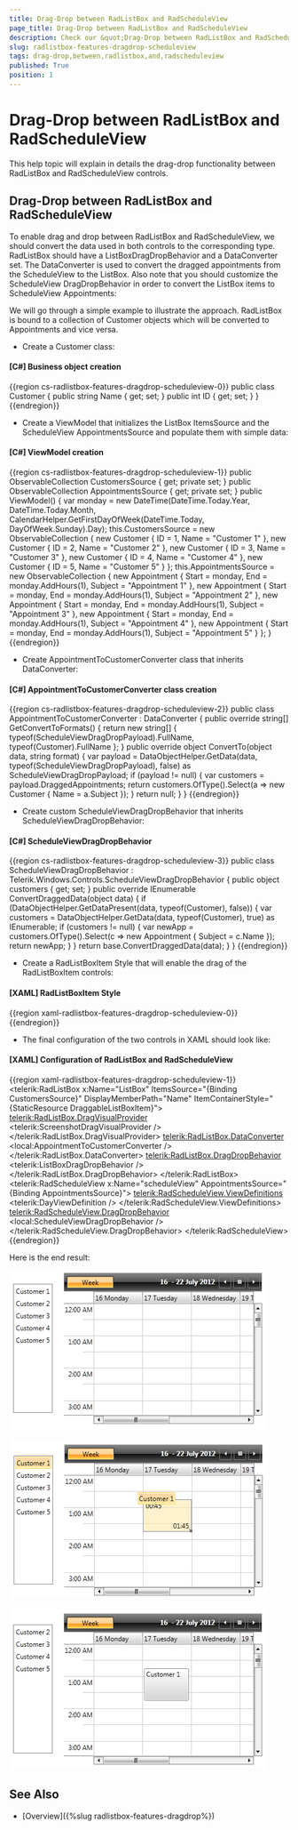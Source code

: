 ```yaml
---
title: Drag-Drop between RadListBox and RadScheduleView
page_title: Drag-Drop between RadListBox and RadScheduleView
description: Check our &quot;Drag-Drop between RadListBox and RadScheduleView&quot; documentation article for the RadListBox {{ site.framework_name }} control.
slug: radlistbox-features-dragdrop-scheduleview
tags: drag-drop,between,radlistbox,and,radscheduleview
published: True
position: 1
---
```


# Drag-Drop between RadListBox and RadScheduleView

This help topic will explain in details the drag-drop functionality between RadListBox and RadScheduleView controls.

## Drag-Drop between RadListBox and RadScheduleView

To enable drag and drop between RadListBox and RadScheduleView, we should convert the data used in both controls to the corresponding type. RadListBox should have a ListBoxDragDropBehavior and a DataConverter set. The DataConverter is used to convert the dragged appointments from the ScheduleView to the ListBox. Also note that you should customize the ScheduleView DragDropBehavior in order to convert the ListBox items to ScheduleView Appointments:

We will go through a simple example to illustrate the approach. RadListBox is bound to a collection of Customer objects which will be converted to Appointments and vice versa.

* Create a Customer class:

#### __[C#]  Business object creation__

{{region cs-radlistbox-features-dragdrop-scheduleview-0}}
	public class Customer
	{
	    public string Name { get; set; }
	    public int ID { get; set; }
	}
{{endregion}}

* Create a ViewModel that initializes the ListBox ItemsSource and the ScheduleView AppointmentsSource and populate them with simple data:

#### __[C#]  ViewModel creation__

{{region cs-radlistbox-features-dragdrop-scheduleview-1}}
	public ObservableCollection<Customer> CustomersSource { get; private set; }
	public ObservableCollection<Appointment> AppointmentsSource { get; private set; }
	public ViewModel()
	{
	    var monday = new DateTime(DateTime.Today.Year, DateTime.Today.Month, CalendarHelper.GetFirstDayOfWeek(DateTime.Today, DayOfWeek.Sunday).Day);
	    this.CustomersSource = new ObservableCollection<Customer> 
	 {
	  new Customer { ID = 1, Name = "Customer 1" },
	  new Customer { ID = 2, Name = "Customer 2" },
	  new Customer { ID = 3, Name = "Customer 3" },
	  new Customer { ID = 4, Name = "Customer 4" },
	  new Customer { ID = 5, Name = "Customer 5" } 
	 };
	    this.AppointmentsSource = new ObservableCollection<Appointment> 
	 { 
	  new Appointment { Start = monday, End = monday.AddHours(1), Subject = "Appointment 1" },
	  new Appointment { Start = monday, End = monday.AddHours(1), Subject = "Appointment 2" },
	  new Appointment { Start = monday, End = monday.AddHours(1), Subject = "Appointment 3" },
	  new Appointment { Start = monday, End = monday.AddHours(1), Subject = "Appointment 4" },
	  new Appointment { Start = monday, End = monday.AddHours(1), Subject = "Appointment 5" } 
	 };
	}
{{endregion}}

* Create AppointmentToCustomerConverter class that inherits DataConverter:

#### __[C#]  AppointmentToCustomerConverter class creation__

{{region cs-radlistbox-features-dragdrop-scheduleview-2}}
	public class AppointmentToCustomerConverter : DataConverter
	{
	    public override string[] GetConvertToFormats()
	    {
	        return new string[] { typeof(ScheduleViewDragDropPayload).FullName, typeof(Customer).FullName };
	    }
	    public override object ConvertTo(object data, string format)
	    {
	        var payload = DataObjectHelper.GetData(data, typeof(ScheduleViewDragDropPayload), false) as ScheduleViewDragDropPayload;
	        if (payload != null)
	        {
	            var customers = payload.DraggedAppointments;
	            return customers.OfType<Appointment>().Select(a => new Customer { Name = a.Subject });
	        }
	        return null;
	    }
	}
{{endregion}}

* Create custom ScheduleViewDragDropBehavior that inherits ScheduleViewDragDropBehavior:

#### __[C#]  ScheduleViewDragDropBehavior__

{{region cs-radlistbox-features-dragdrop-scheduleview-3}}
	public class ScheduleViewDragDropBehavior : Telerik.Windows.Controls.ScheduleViewDragDropBehavior
	{
	    public object customers { get; set; }
	    public override IEnumerable<IOccurrence> ConvertDraggedData(object data)
	    {
	        if (DataObjectHelper.GetDataPresent(data, typeof(Customer), false))
	        {
	            var customers = DataObjectHelper.GetData(data, typeof(Customer), true) as IEnumerable;
	            if (customers != null)
	            {
	                var newApp = customers.OfType<Customer>().Select(c => new Appointment { Subject = c.Name });
	                return newApp;
	            }
	        }
	        return base.ConvertDraggedData(data);
	    }
	}
{{endregion}}

* Create a RadListBoxItem Style that will enable the drag of the RadListBoxItem controls:

#### __[XAML]  RadListBoxItem Style__

{{region xaml-radlistbox-features-dragdrop-scheduleview-0}}
	<Style x:Key="DraggableListBoxItem" TargetType="telerik:RadListBoxItem">
	    <Setter Property="telerik:DragDropManager.AllowCapturedDrag" Value="True" />
	</Style>
{{endregion}}

* The final configuration of the two controls in XAML should look like:

#### __[XAML]  Configuration of RadListBox and RadScheduleView__

{{region xaml-radlistbox-features-dragdrop-scheduleview-1}}
	<telerik:RadListBox x:Name="ListBox"
						ItemsSource="{Binding CustomersSource}" 
						DisplayMemberPath="Name" 
						ItemContainerStyle="{StaticResource DraggableListBoxItem}">
		<telerik:RadListBox.DragVisualProvider>
			<telerik:ScreenshotDragVisualProvider />
		</telerik:RadListBox.DragVisualProvider>
		<telerik:RadListBox.DataConverter>
			<local:AppointmentToCustomerConverter />
		</telerik:RadListBox.DataConverter>
		<telerik:RadListBox.DragDropBehavior>
			<telerik:ListBoxDragDropBehavior />
		</telerik:RadListBox.DragDropBehavior>
	</telerik:RadListBox>
	<telerik:RadScheduleView x:Name="scheduleView" 
								AppointmentsSource="{Binding AppointmentsSource}">
		<telerik:RadScheduleView.ViewDefinitions>
			<telerik:DayViewDefinition />
		</telerik:RadScheduleView.ViewDefinitions>
		<telerik:RadScheduleView.DragDropBehavior>
			<local:ScheduleViewDragDropBehavior />
		</telerik:RadScheduleView.DragDropBehavior>
	</telerik:RadScheduleView>
{{endregion}}

Here is the end result:

![radlistbox features dragdrop 3](images/radlistbox_features_dragdrop_3.png)

![radlistbox features dragdrop 4](images/radlistbox_features_dragdrop_4.png)

![radlistbox features dragdrop 5](images/radlistbox_features_dragdrop_5.png)

## See Also

 * [Overview]({%slug radlistbox-features-dragdrop%})
